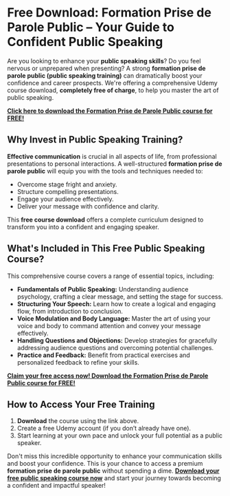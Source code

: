 # Free Download: Formation Prise de Parole Public – Your Guide to Confident Public Speaking

Are you looking to enhance your **public speaking skills**? Do you feel nervous or unprepared when presenting? A strong **formation prise de parole public (public speaking training)** can dramatically boost your confidence and career prospects. We're offering a comprehensive Udemy course download, **completely free of charge**, to help you master the art of public speaking.

[**Click here to download the Formation Prise de Parole Public course for FREE!**](https://udemywork.com/formation-prise-de-parole-public)

## Why Invest in Public Speaking Training?

**Effective communication** is crucial in all aspects of life, from professional presentations to personal interactions. A well-structured **formation prise de parole public** will equip you with the tools and techniques needed to:

*   Overcome stage fright and anxiety.
*   Structure compelling presentations.
*   Engage your audience effectively.
*   Deliver your message with confidence and clarity.

This **free course download** offers a complete curriculum designed to transform you into a confident and engaging speaker.

## What's Included in This Free Public Speaking Course?

This comprehensive course covers a range of essential topics, including:

*   **Fundamentals of Public Speaking:** Understanding audience psychology, crafting a clear message, and setting the stage for success.
*   **Structuring Your Speech:** Learn how to create a logical and engaging flow, from introduction to conclusion.
*   **Voice Modulation and Body Language:** Master the art of using your voice and body to command attention and convey your message effectively.
*   **Handling Questions and Objections:** Develop strategies for gracefully addressing audience questions and overcoming potential challenges.
*   **Practice and Feedback:** Benefit from practical exercises and personalized feedback to refine your skills.

[**Claim your free access now! Download the Formation Prise de Parole Public course for FREE!**](https://udemywork.com/formation-prise-de-parole-public)

## How to Access Your Free Training

1.  **Download** the course using the link above.
2.  Create a free Udemy account (if you don’t already have one).
3.  Start learning at your own pace and unlock your full potential as a public speaker.

Don't miss this incredible opportunity to enhance your communication skills and boost your confidence. This is your chance to access a premium **formation prise de parole public** without spending a dime. **[Download your free public speaking course now](https://udemywork.com/formation-prise-de-parole-public)** and start your journey towards becoming a confident and impactful speaker!
